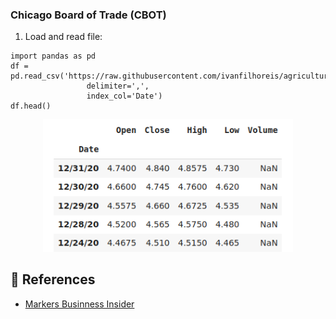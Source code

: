 ### Chicago Board of Trade (CBOT)

1. Load and read file:

```
import pandas as pd
df = pd.read_csv('https://raw.githubusercontent.com/ivanfilhoreis/agricultural_commodity_data/main/CBOT/corn.csv', 
                 delimiter=',', 
                 index_col='Date')
df.head()
```

<p align="center">
  <img src="https://github.com/ivanfilhoreis/agricultural_commodity_data/blob/main/CBOT/img/head_corn.png?raw=true" width="400px" alt="table2"/>
</p>

## 🔎 References

* [Markers Businness Insider](https://markets.businessinsider.com/commodities/soybeans-price)
 

